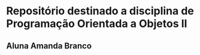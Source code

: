 # Repositório destinado a disciplina de Programação Orientada a Objetos II

## Aluna Amanda Branco 
